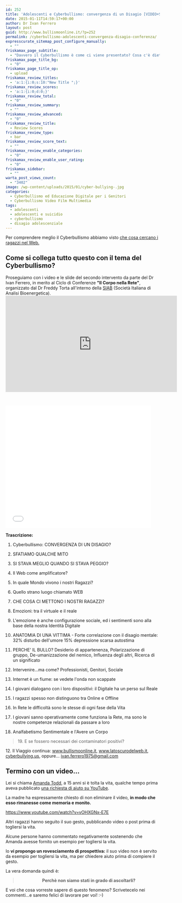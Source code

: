 ```yaml
---
id: 252
title: 'Adolescenti e Cyberbullismo: convergenza di un Disagio [VIDEO+SLIDES]'
date: 2015-01-11T14:59:17+00:00
author: Dr Ivan Ferrero
layout: post
guid: http://www.bullismoonline.it/?p=252
permalink: /cyberbullismo-adolescenti-convergenza-disagio-conferenza/
expresscurate_sitemap_post_configure_manually:
  - ""
friskamax_page_subtitle:
  - "Davvero il Cyberbullismo è come ci viene presentato? Cosa c'è dietro?"
friskamax_page_title_bg:
  - "0"
friskamax_page_title_op:
  - upload
friskamax_review_titles:
  - 'a:1:{i:0;s:10:"New Title ";}'
friskamax_review_scores:
  - 'a:1:{i:0;d:0;}'
friskamax_review_total:
  - "0"
friskamax_review_summary:
  - ""
friskamax_review_advanced:
  - "0"
friskamax_review_title:
  - Review Scores
friskamax_review_type:
  - bar
friskamax_review_score_text:
  - ""
friskamax_review_enable_categories:
  - "0"
friskamax_review_enable_user_rating:
  - "0"
friskamax_sidebar:
  - ""
warta_post_views_count:
  - "3402"
image: /wp-content/uploads/2015/01/cyber-bullying-.jpg
categories:
  - Cyberbullismo ed Educazione Digitale per i Genitori
  - Cyberbullismo Video Film Multimedia
tags:
  - adolescenti
  - adolescenti e suicidio
  - cyberbullismo
  - disagio adolescenziale
---
```

Per comprendere meglio il Cyberbullismo abbiamo visto <a title="Adolescenti: i Grandi Naviganti del Web [SLIDES]" href="http://www.bullismoonline.it/cyberbullismo-convergenza-di-un-disagio/">che cosa cercano i ragazzi nel Web.</a>
<h2>Come si collega tutto questo con il tema del Cyberbullismo?</h2>
Proseguiamo con i video e le slide del secondo intervento da parte del Dr Ivan Ferrero, in merito al Ciclo di Conferenze <strong>"Il Corpo nella Rete"</strong>, organizzato dal Dr Freddy Torta all'interno della <a title="SIAB" href="http://www.siab-online.it/home.aspx" rel="nofollow">SIAB</a> (Società Italiana di Analisi Bioenergetica).

<iframe src="https://www.youtube-nocookie.com/embed/videoseries?list=PL-MCF5XoqfWg5hWqcZ07oXSq4gcRNKnUp" width="560" height="315" frameborder="0" allowfullscreen="allowfullscreen"></iframe>

&nbsp;

<iframe src="//www.slideshare.net/slideshow/embed_code/41964213" width="476" height="400" frameborder="0" marginwidth="0" marginheight="0" scrolling="no"></iframe>

<strong>Trascrizione:</strong>

1. Cyberbullismo: CONVERGENZA DI UN DISAGIO?

2. SFATIAMO QUALCHE MITO

3. SI STAVA MEGLIO QUANDO SI STAVA PEGGIO?

4. Il Web come amplificatore?

5. In quale Mondo vivono i nostri Ragazzi?

6. Quello strano luogo chiamato WEB

7. CHE COSA CI METTONO I NOSTRI RAGAZZI?

8. Emozioni: tra il virtuale e il reale

9. L'emozione è anche configurazione sociale, ed i sentimenti sono alla base della nostra Identità Digitale

10. ANATOMIA DI UNA VITTIMA - Forte correlazione con il disagio mentale: 32% disturbo dell'umore 15% depressione scarsa autostima

11. PERCHE' IL BULLO? Desiderio di appartenenza, Polarizzazione di gruppo, De-umanizzazione del nemico, Influenza degli altri, Ricerca di un significato

12. Intervenire...ma come? Professionisti, Genitori, Sociale

13. Internet è un fiume: se vedete l'onda non scappate

14. I giovani dialogano con i loro dispositivi: il Digitale ha un perso sul Reale

15. I ragazzi spesso non distinguono tra Online e Offline

16. In Rete le difficoltà sono le stesse di ogni fase della Vita

17. I giovani sanno operativamente come funziona la Rete, ma sono le nostre competenze relazionali da passare a loro

18. Analfabetismo Sentimentale e l'Avere un Corpo
<blockquote>19. E se fossero necessari dei contaminatori positivi?</blockquote>
12. Il Viaggio continua: <a title="Bullismo Online" href="http://www.bullismoonline.it/">www.bullismoonline.it</a>, <a title="Il Lato Oscuro del Web" href="http://www.latoscurodelweb.it/">www.latoscurodelweb.it</a>, <a title="Cyberbullying Research Center" href="http://cyberbullying.us/">cyberbullying.us</a>, oppure... <a href="mailto:ivan.ferrero1975@gmail.com">ivan.ferrero1975@gmail.com</a>
<h2>Termino con un video...</h2>
Lei si chiama <a title="Amanda Todd Legacy (Official Website)" href="http://amandatoddlegacy.org/" rel="nofollow">Amanda Todd</a>, a 15 anni si è tolta la vita, qualche tempo prima aveva pubblicato <a title="Amanda Todd ultimo video sottotitolato" href="https://www.youtube.com/watch?v=s9tkcjiAvys" rel="nofollow">una richiesta di aiuto su YouTube</a>.

La madre ha espressamente chiesto di non eliminare il video, <strong>in modo che esso rimanesse come memoria e monito.</strong>

https://www.youtube.com/watch?v=vOHXGNx-E7E

Altri ragazzi hanno seguito il suo gesto, pubblicando video o post prima di togliersi la vita.

Alcune persone hanno commentato negativamente sostenendo che Amanda avesse fornito un esempio per togliersi la vita.

Io <strong>vi propongo un rovesciamento di prospettiva:</strong> il suo video non è servito da esempio per togliersi la vita, ma per chiedere aiuto prima di compiere il gesto.

La vera domanda quindi è:
<blockquote>
<p style="text-align: center;"><strong>Perchè non siamo stati in grado di ascoltarli?</strong></p>
</blockquote>
E voi che cosa vorreste sapere di questo fenomeno?
Scrivetecelo nei commenti...e saremo felici di lavorare per voi! :-)
